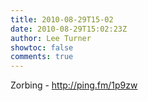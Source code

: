 ```yaml
---
title: 2010-08-29T15-02
date: 2010-08-29T15:02:23Z
author: Lee Turner
showtoc: false
comments: true
---
```


Zorbing - http://ping.fm/1p9zw

